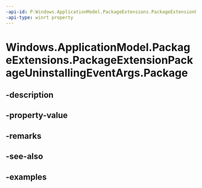```yaml
---
-api-id: P:Windows.ApplicationModel.PackageExtensions.PackageExtensionPackageUninstallingEventArgs.Package
-api-type: winrt property
---
```


# Windows.ApplicationModel.PackageExtensions.PackageExtensionPackageUninstallingEventArgs.Package

<!--
public Windows.ApplicationModel.Package Package { get; }
-->


## -description

## -property-value

## -remarks

## -see-also

## -examples


